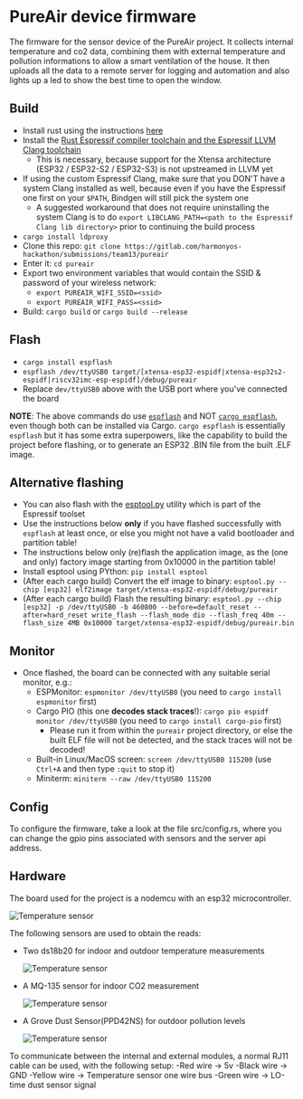 # PureAir device firmware

The firmware for the sensor device of the PureAir project. It collects internal temperature and co2 data, combining them with external
temperature and pollution informations to allow a smart ventilation of the house.
It then uploads all the data to a remote server for logging and automation and also lights up a led to show the best time to open the window.

## Build

- Install rust using the instructions [here](https://rustup.rs/)
- Install the [Rust Espressif compiler toolchain and the Espressif LLVM Clang toolchain](https://github.com/esp-rs/rust-build)
  - This is necessary, because support for the Xtensa architecture (ESP32 / ESP32-S2 / ESP32-S3) is not upstreamed in LLVM yet
- If using the custom Espressif Clang, make sure that you DON'T have a system Clang installed as well, because even if you have the Espressif one first on your `$PATH`, Bindgen will still pick the system one
  - A suggested workaround that does not require uninstalling the system Clang is to do `export LIBCLANG_PATH=<path to the Espressif Clang lib directory>` prior to continuing the build process
- `cargo install ldproxy`
- Clone this repo: `git clone https://gitlab.com/harmonyos-hackathon/submissions/team13/pureair`
- Enter it: `cd pureair`
- Export two environment variables that would contain the SSID & password of your wireless network:
  - `export PUREAIR_WIFI_SSID=<ssid>`
  - `export PUREAIR_WIFI_PASS=<ssid>`
- Build: `cargo build` or `cargo build --release`

## Flash

- `cargo install espflash`
- `espflash /dev/ttyUSB0 target/[xtensa-esp32-espidf|xtensa-esp32s2-espidf|riscv32imc-esp-espidf]/debug/pureair`
- Replace `dev/ttyUSB0` above with the USB port where you've connected the board

**NOTE**: The above commands do use [`espflash`](https://crates.io/crates/espflash) and NOT [`cargo espflash`](https://crates.io/crates/cargo-espflash), even though both can be installed via Cargo. `cargo espflash` is essentially `espflash` but it has some extra superpowers, like the capability to build the project before flashing, or to generate an ESP32 .BIN file from the built .ELF image.

## Alternative flashing

- You can also flash with the [esptool.py](https://github.com/espressif/esptool) utility which is part of the Espressif toolset
- Use the instructions below **only** if you have flashed successfully with `espflash` at least once, or else you might not have a valid bootloader and partition table!
- The instructions below only (re)flash the application image, as the (one and only) factory image starting from 0x10000 in the partition table!
- Install esptool using PYthon: `pip install esptool`
- (After each cargo build) Convert the elf image to binary: `esptool.py --chip [esp32] elf2image target/xtensa-esp32-espidf/debug/pureair`
- (After each cargo build) Flash the resulting binary: `esptool.py --chip [esp32] -p /dev/ttyUSB0 -b 460800 --before=default_reset --after=hard_reset write_flash --flash_mode dio --flash_freq 40m --flash_size 4MB 0x10000 target/xtensa-esp32-espidf/debug/pureair.bin`

## Monitor

- Once flashed, the board can be connected with any suitable serial monitor, e.g.:
  - ESPMonitor: `espmonitor /dev/ttyUSB0` (you need to `cargo install espmonitor` first)
  - Cargo PIO (this one **decodes stack traces**!): `cargo pio espidf monitor /dev/ttyUSB0` (you need to `cargo install cargo-pio` first)
    - Please run it from within the `pureair` project directory, or else the built ELF file will not be detected, and the stack traces will not be decoded!
  - Built-in Linux/MacOS screen: `screen /dev/ttyUSB0 115200` (use `Ctrl+A` and then type `:quit` to stop it)
  - Miniterm: `miniterm --raw /dev/ttyUSB0 115200`

## Config

To configure the firmware, take a look at the file src/config.rs, where you can change the gpio pins
associated with sensors and the server api address.

## Hardware

The board used for the project is a nodemcu with an esp32 microcontroller.

![Temperature sensor](images/nodemcu.jpg)

The following sensors are used to obtain the reads:

- Two ds18b20 for indoor and outdoor temperature measurements

  ![Temperature sensor](images/temp_sensor.jpg)

- A MQ-135 sensor for indoor CO2 measurement

  ![Temperature sensor](images/co2_sensor.jpg)

- A Grove Dust Sensor(PPD42NS) for outdoor pollution levels

  ![Temperature sensor](images/pollution_sensor.jpg)

To communicate between the internal and external modules, a normal RJ11 cable can be used,
with the following setup:
-Red wire -> 5v
-Black wire -> GND
-Yellow wire -> Temperature sensor one wire bus
-Green wire -> LO-time dust sensor signal
